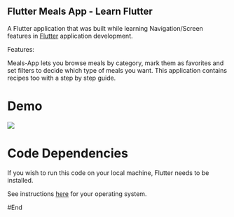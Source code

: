 ## **Flutter Meals App - Learn Flutter**

A Flutter application that was built while learning Navigation/Screen features in [Flutter](https://flutter.dev/ "Flutter") application development. 

Features:

Meals-App lets you browse meals by category, mark them as favorites and set filters to decide which type of meals you want. This application contains recipes too with a step by step guide.


# Demo
![](assets/images/Demo.png)

# Code Dependencies
If you wish to run this code on your local machine, Flutter needs to be installed.

See instructions [here](https://flutter.dev/docs/get-started/install "here") for your operating system.

#End
